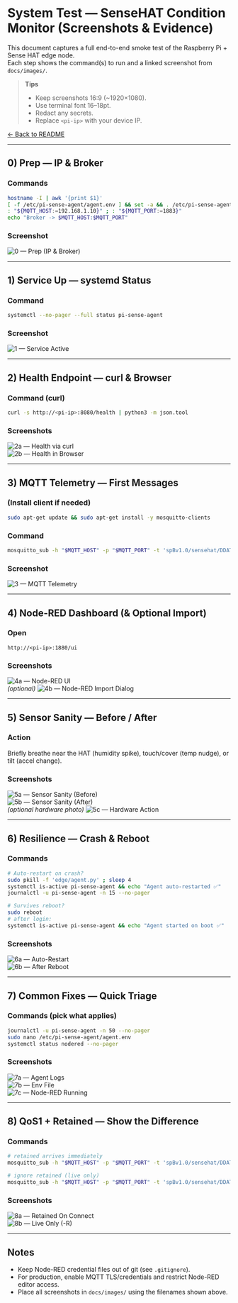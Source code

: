# System Test — SenseHAT Condition Monitor (Screenshots & Evidence)

This document captures a full end-to-end smoke test of the Raspberry Pi + Sense HAT edge node.  
Each step shows the command(s) to run and a linked screenshot from `docs/images/`.

> **Tips**
> - Keep screenshots 16:9 (~1920×1080).
> - Use terminal font 16–18pt.
> - Redact any secrets.
> - Replace `<pi-ip>` with your device IP.

[← Back to README](README.md)

---

## 0) Prep — IP & Broker

### Commands
```bash
hostname -I | awk '{print $1}'
[ -f /etc/pi-sense-agent/agent.env ] && set -a && . /etc/pi-sense-agent/agent.env && set +a
: "${MQTT_HOST:=192.168.1.10}" ; : "${MQTT_PORT:=1883}"
echo "Broker -> $MQTT_HOST:$MQTT_PORT"
```

### Screenshot
![0 — Prep (IP & Broker)](docs/images/00_prep_ip_broker.png)

---

## 1) Service Up — systemd Status

### Command
```bash
systemctl --no-pager --full status pi-sense-agent
```

### Screenshot
![1 — Service Active](docs/images/01_service_status.png)

---

## 2) Health Endpoint — curl & Browser

### Command (curl)
```bash
curl -s http://<pi-ip>:8080/health | python3 -m json.tool
```

### Screenshots
![2a — Health via curl](docs/images/02a_health_curl.png)  
![2b — Health in Browser](docs/images/02b_health_browser.png)

---

## 3) MQTT Telemetry — First Messages

### (Install client if needed)
```bash
sudo apt-get update && sudo apt-get install -y mosquitto-clients
```

### Command
```bash
mosquitto_sub -h "$MQTT_HOST" -p "$MQTT_PORT" -t 'spBv1.0/sensehat/DDATA/pi-edge' -v | head -n 3
```

### Screenshot
![3 — MQTT Telemetry](docs/images/03_mqtt_sub.png)

---

## 4) Node-RED Dashboard (& Optional Import)

### Open
```
http://<pi-ip>:1880/ui
```

### Screenshots
![4a — Node-RED UI](docs/images/04a_nodered_ui.png)  
*(optional)* ![4b — Node-RED Import Dialog](docs/images/04b_nodered_import.png)

---

## 5) Sensor Sanity — Before / After

### Action
Briefly breathe near the HAT (humidity spike), touch/cover (temp nudge), or tilt (accel change).

### Screenshots
![5a — Sensor Sanity (Before)](docs/images/05a_sanity_before.png)  
![5b — Sensor Sanity (After)](docs/images/05b_sanity_after.png)  
*(optional hardware photo)* ![5c — Hardware Action](docs/images/05c_hardware_action.jpg)

---

## 6) Resilience — Crash & Reboot

### Commands
```bash
# Auto-restart on crash?
sudo pkill -f 'edge/agent.py' ; sleep 4
systemctl is-active pi-sense-agent && echo "Agent auto-restarted ✅"
journalctl -u pi-sense-agent -n 15 --no-pager

# Survives reboot?
sudo reboot
# after login:
systemctl is-active pi-sense-agent && echo "Agent started on boot ✅"
```

### Screenshots
![6a — Auto-Restart](docs/images/06a_restart_autorecover.png)  
![6b — After Reboot](docs/images/06b_reboot_active.png)

---

## 7) Common Fixes — Quick Triage

### Commands (pick what applies)
```bash
journalctl -u pi-sense-agent -n 50 --no-pager
sudo nano /etc/pi-sense-agent/agent.env
systemctl status nodered --no-pager
```

### Screenshots
![7a — Agent Logs](docs/images/07a_journal_logs.png)  
![7b — Env File](docs/images/07b_agent_env.png)  
![7c — Node-RED Running](docs/images/07c_nodered_status.png)

---

## 8) QoS1 + Retained — Show the Difference

### Commands
```bash
# retained arrives immediately
mosquitto_sub -h "$MQTT_HOST" -p "$MQTT_PORT" -t 'spBv1.0/sensehat/DDATA/pi-edge' -v | head -n 1

# ignore retained (live only)
mosquitto_sub -h "$MQTT_HOST" -p "$MQTT_PORT" -t 'spBv1.0/sensehat/DDATA/pi-edge' -R -v | head -n 2
```

### Screenshots
![8a — Retained On Connect](docs/images/08a_retained_on_connect.png)  
![8b — Live Only (-R)](docs/images/08b_ignore_retained_R.png)

---

## Notes

- Keep Node-RED credential files out of git (see `.gitignore`).  
- For production, enable MQTT TLS/credentials and restrict Node-RED editor access.  
- Place all screenshots in `docs/images/` using the filenames shown above.
